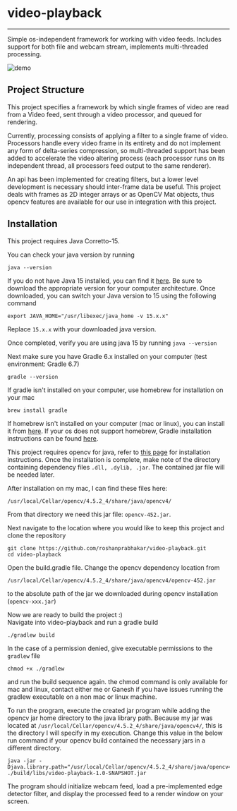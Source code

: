 # video-playback

***
Simple os-independent framework for working with video feeds. Includes support for both file and webcam stream,
implements multi-threaded processing.

![demo](./vp-demo.gif)

## Project Structure

This project specifies a framework by which single frames of video are read from a Video feed, sent through a video
processor, and queued for rendering.

Currently, processing consists of applying a filter to a single frame of video. Processors handle every video frame in
its entirety and do not implement any form of delta-series compression, so multi-threaded support has been added to
accelerate the video altering process (each processor runs on its independent thread, all processors feed output to the
same renderer).

An api has been implemented for creating filters, but a lower level development is necessary should inter-frame data be
useful. This project deals with frames as 2D integer arrays or as OpenCV Mat objects, thus opencv features are available
for our use in integration with this project.

## Installation

This project requires Java Corretto-15.

You can check your java version by running

```
java --version
```

If you do not have Java 15 installed, you can find
it [here](https://www.oracle.com/java/technologies/javase/jdk15-archive-downloads.html). Be sure to download the
appropriate version for your computer architecture. Once downloaded, you can switch your Java version to 15 using the
following command

```
export JAVA_HOME="/usr/libexec/java_home -v 15.x.x"
```

Replace ```15.x.x``` with your downloaded java version.

Once completed, verify you are using java 15 by running ```java --version```

Next make sure you have Gradle 6.x installed on your computer (test environment: Gradle 6.7)

```
gradle --version
```

If gradle isn't installed on your computer, use homebrew for installation on your mac

```
brew install gradle
```

If homebrew isn't installed on your computer (mac or linux), you can install it from [here](https://brew.sh/). If your
os does not support homebrew, Gradle installation instructions can be found [here](https://gradle.org/install/).

This project requires opencv for java, refer
to [this page](https://opencv-java-tutorials.readthedocs.io/en/latest/01-installing-opencv-for-java.html) for
installation instructions. Once the installation is complete, make note of the directory containing dependency
files ```.dll, .dylib, .jar```. The contained jar file will be needed later.

After installation on my mac, I can find these files here:

```
/usr/local/Cellar/opencv/4.5.2_4/share/java/opencv4/
```

From that directory we need this jar file: ```opencv-452.jar```.

Next navigate to the location where you would like to keep this project and clone the repository

```
git clone https://github.com/roshanprabhakar/video-playback.git
cd video-playback
```

Open the build.gradle file. Change the opencv dependency location from

```
/usr/local/Cellar/opencv/4.5.2_4/share/java/opencv4/opencv-452.jar
``` 

to the absolute path of the jar we downloaded during opencv installation (```opencv-xxx.jar```)

Now we are ready to build the project :)\
Navigate into video-playback and run a gradle build

```
./gradlew build
```

In the case of a permission denied, give executable permissions to the ```gradlew``` file

```
chmod +x ./gradlew
```

and run the build sequence again. the chmod command is only available for mac and linux, contact either me or Ganesh if
you have issues running the gradlew executable on a non mac or linux machine.

To run the program, execute the created jar program while adding the opencv jar home directory to the java library path.
Because my jar was located at ```/usr/local/Cellar/opencv/4.5.2_4/share/java/opencv4/```, this is the directory I will
specify in my execution. Change this value in the below run command if your opencv build contained the necessary jars in
a different directory.

```
java -jar -Djava.library.path="/usr/local/Cellar/opencv/4.5.2_4/share/java/opencv4/" ./build/libs/video-playback-1.0-SNAPSHOT.jar
```

The program should initialize webcam feed, load a pre-implemented edge detector filter, and display the processed feed
to a render window on your screen.